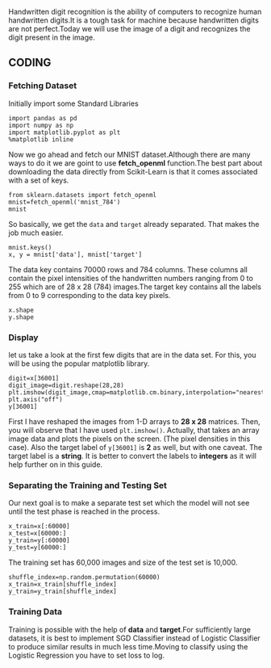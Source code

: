 Handwritten digit recognition is the ability of computers to recognize human handwritten digits.It is a tough task for machine because handwritten digits are not perfect.Today we will use the image of a digit and recognizes the digit present in the image.
## CODING
### Fetching Dataset
Initially import some Standard Libraries

``` 
import pandas as pd
import numpy as np
import matplotlib.pyplot as plt
%matplotlib inline
```
Now we go ahead and fetch our MNIST dataset.Although there are many ways to do it we are goint to use **fetch_openml** function.The best part about downloading the data directly from Scikit-Learn is that it comes associated with a set of keys.

```
from sklearn.datasets import fetch_openml
mnist=fetch_openml('mnist_784')
mnist
```
So basically, we get the `data` and `target` already separated. That makes the job much easier.

```
mnist.keys()
x, y = mnist['data'], mnist['target']
```
The data key contains 70000 rows and 784 columns. These columns all contain the pixel intensities of the handwritten numbers ranging from 0 to 255 which are of 28 x 28 (784) images.The target key contains all the labels from 0 to 9 corresponding to the data key pixels.

```
x.shape
y.shape
```

### Display
let us take a look at the first few digits that are in the data set. For this, you will be using the popular matplotlib library.

```
digit=x[36001]
digit_image=digit.reshape(28,28)
plt.imshow(digit_image,cmap=matplotlib.cm.binary,interpolation="nearest")
plt.axis("off")
y[36001]
```
First I have reshaped the images from 1-D arrays to __28 x 28__ matrices. Then, you will observe that I have used `plt.imshow()`. Actually, that takes an array image data and plots the pixels on the screen. (The pixel densities in this case).
Also the target label of `y[36001]` is __2__ as well, but with one caveat. The target label is a __string__. It is better to convert the labels to __integers__ as it will help further on in this guide.
### Separating the Training and Testing Set
Our next goal is to make a separate test set which the model will not see until the test phase is reached in the process.

```
x_train=x[:60000]
x_test=x[60000:]
y_train=y[:60000]
y_test=y[60000:]
```
The training set has 60,000 images and size of the test set is 10,000.
```
shuffle_index=np.random.permutation(60000)
x_train=x_train[shuffle_index]
y_train=y_train[shuffle_index]
```
### Training Data
Training is possible with the help of __data__ and __target__.For sufficiently large datasets, it is best to implement SGD Classifier instead of Logistic Classifier to produce similar results in much less time.Moving to classify using the Logistic Regression you have to set loss to log.
